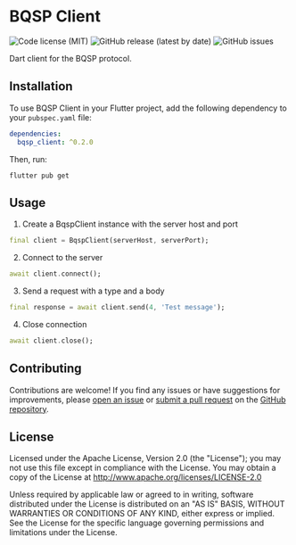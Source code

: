 # BQSP Client

![Code license (MIT)](https://img.shields.io/github/license/prty-app/bqsp_client)
![GitHub release (latest by date)](https://img.shields.io/github/v/release/prty-app/bqsp_client)
![GitHub issues](https://img.shields.io/github/issues/prty-app/bqsp_client)

Dart client for the BQSP protocol.

## Installation

To use BQSP Client in your Flutter project, add the following dependency to your `pubspec.yaml` file:

```yaml
dependencies:
  bqsp_client: ^0.2.0
```

Then, run: 

```
flutter pub get
```

## Usage

1. Create a BqspClient instance with the server host and port
```dart
final client = BqspClient(serverHost, serverPort);
```

2. Connect to the server
```dart
await client.connect();
```

3. Send a request with a type and a body
```dart
final response = await client.send(4, 'Test message');
```

4. Close connection
```dart
await client.close();
```

## Contributing

Contributions are welcome! If you find any issues or have suggestions for improvements, please [open an issue](https://github.com/prty-app/bqsp_client/issues) or [submit a pull request](https://github.com/prty-app/bqsp_client/pulls) on the [GitHub repository](https://github.com/prty-app/bqsp_client).

## License

Licensed under the Apache License, Version 2.0 (the "License");
you may not use this file except in compliance with the License.
You may obtain a copy of the License at http://www.apache.org/licenses/LICENSE-2.0

Unless required by applicable law or agreed to in writing, software
distributed under the License is distributed on an "AS IS" BASIS,
WITHOUT WARRANTIES OR CONDITIONS OF ANY KIND, either express or implied.
See the License for the specific language governing permissions and
limitations under the License.